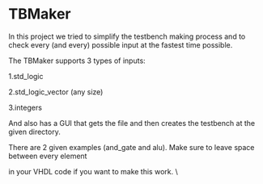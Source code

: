 # TBMaker
In this project we tried to simplify the testbench
making process and to check every (and every) 
possible input at the fastest time possible. 

The TBMaker supports 3 types of inputs: 

1.std_logic 

2.std_logic_vector (any size) 

3.integers 

And also has  a GUI that gets the file and then 
creates the testbench at the given directory. 

There are 2 given examples (and_gate and alu). 
Make sure to leave space between every element 

in your VHDL code if you want to make this work. 
\
